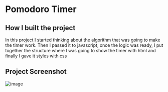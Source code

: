 # Pomodoro Timer

## How I built the project
In this project I started thinking about the algorithm that was going to make the timer work. Then I passed it to javascript, once the logic was ready, I put together the structure where I was going to show the timer with html and finally I gave it styles with css

## Project Screenshot
![image](https://github.com/NicoFani/pomodoro-timer/assets/91576702/888ab801-1ab8-433a-8eed-46805bf8e64b)

